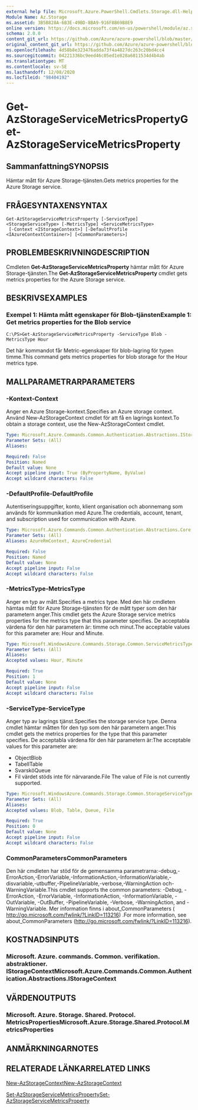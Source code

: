 ```yaml
---
external help file: Microsoft.Azure.PowerShell.Cmdlets.Storage.dll-Help.xml
Module Name: Az.Storage
ms.assetid: 3B5B828A-6B3E-49BD-8BA9-916F8B69B8E9
online version: https://docs.microsoft.com/en-us/powershell/module/az.storage/get-azstorageservicemetricsproperty
schema: 2.0.0
content_git_url: https://github.com/Azure/azure-powershell/blob/master/src/Storage/Storage.Management/help/Get-AzStorageServiceMetricsProperty.md
original_content_git_url: https://github.com/Azure/azure-powershell/blob/master/src/Storage/Storage.Management/help/Get-AzStorageServiceMetricsProperty.md
ms.openlocfilehash: 4d58b8e323476adda73f4a4827dc263c20bd4cc4
ms.sourcegitcommit: 04221336bc9eed46c05ed1e828a6811534d4b4ab
ms.translationtype: MT
ms.contentlocale: sv-SE
ms.lasthandoff: 12/08/2020
ms.locfileid: "98404192"
---
```

# <span data-ttu-id="0904d-101">Get-AzStorageServiceMetricsProperty</span><span class="sxs-lookup"><span data-stu-id="0904d-101">Get-AzStorageServiceMetricsProperty</span></span>

## <span data-ttu-id="0904d-102">Sammanfattning</span><span class="sxs-lookup"><span data-stu-id="0904d-102">SYNOPSIS</span></span>
<span data-ttu-id="0904d-103">Hämtar mått för Azure Storage-tjänsten.</span><span class="sxs-lookup"><span data-stu-id="0904d-103">Gets metrics properties for the Azure Storage service.</span></span>

## <span data-ttu-id="0904d-104">FRÅGESYNTAXEN</span><span class="sxs-lookup"><span data-stu-id="0904d-104">SYNTAX</span></span>

```
Get-AzStorageServiceMetricsProperty [-ServiceType] <StorageServiceType> [-MetricsType] <ServiceMetricsType>
 [-Context <IStorageContext>] [-DefaultProfile <IAzureContextContainer>] [<CommonParameters>]
```

## <span data-ttu-id="0904d-105">PROBLEMBESKRIVNING</span><span class="sxs-lookup"><span data-stu-id="0904d-105">DESCRIPTION</span></span>
<span data-ttu-id="0904d-106">Cmdleten **Get-AzStorageServiceMetricsProperty** hämtar mått för Azure Storage-tjänsten.</span><span class="sxs-lookup"><span data-stu-id="0904d-106">The **Get-AzStorageServiceMetricsProperty** cmdlet gets metrics properties for the Azure Storage service.</span></span>

## <span data-ttu-id="0904d-107">BESKRIVS</span><span class="sxs-lookup"><span data-stu-id="0904d-107">EXAMPLES</span></span>

### <span data-ttu-id="0904d-108">Exempel 1: Hämta mått egenskaper för Blob-tjänsten</span><span class="sxs-lookup"><span data-stu-id="0904d-108">Example 1: Get metrics properties for the Blob service</span></span>
```
C:\PS>Get-AzStorageServiceMetricsProperty -ServiceType Blob -MetricsType Hour
```

<span data-ttu-id="0904d-109">Det här kommandot får Metric-egenskaper för blob-lagring för typen timme.</span><span class="sxs-lookup"><span data-stu-id="0904d-109">This command gets metrics properties for blob storage for the Hour metrics type.</span></span>

## <span data-ttu-id="0904d-110">MALLPARAMETRAR</span><span class="sxs-lookup"><span data-stu-id="0904d-110">PARAMETERS</span></span>

### <span data-ttu-id="0904d-111">-Kontext</span><span class="sxs-lookup"><span data-stu-id="0904d-111">-Context</span></span>
<span data-ttu-id="0904d-112">Anger en Azure Storage-kontext.</span><span class="sxs-lookup"><span data-stu-id="0904d-112">Specifies an Azure storage context.</span></span>
<span data-ttu-id="0904d-113">Använd New-AzStorageContext cmdlet för att få en lagrings kontext.</span><span class="sxs-lookup"><span data-stu-id="0904d-113">To obtain a storage context, use the New-AzStorageContext cmdlet.</span></span>

```yaml
Type: Microsoft.Azure.Commands.Common.Authentication.Abstractions.IStorageContext
Parameter Sets: (All)
Aliases:

Required: False
Position: Named
Default value: None
Accept pipeline input: True (ByPropertyName, ByValue)
Accept wildcard characters: False
```

### <span data-ttu-id="0904d-114">-DefaultProfile</span><span class="sxs-lookup"><span data-stu-id="0904d-114">-DefaultProfile</span></span>
<span data-ttu-id="0904d-115">Autentiseringsuppgifter, konto, klient organisation och abonnemang som används för kommunikation med Azure.</span><span class="sxs-lookup"><span data-stu-id="0904d-115">The credentials, account, tenant, and subscription used for communication with Azure.</span></span>

```yaml
Type: Microsoft.Azure.Commands.Common.Authentication.Abstractions.Core.IAzureContextContainer
Parameter Sets: (All)
Aliases: AzureRmContext, AzureCredential

Required: False
Position: Named
Default value: None
Accept pipeline input: False
Accept wildcard characters: False
```

### <span data-ttu-id="0904d-116">-MetricsType</span><span class="sxs-lookup"><span data-stu-id="0904d-116">-MetricsType</span></span>
<span data-ttu-id="0904d-117">Anger en typ av mått.</span><span class="sxs-lookup"><span data-stu-id="0904d-117">Specifies a metrics type.</span></span>
<span data-ttu-id="0904d-118">Med den här cmdleten hämtas mått för Azure Storage-tjänsten för de mått typer som den här parametern anger.</span><span class="sxs-lookup"><span data-stu-id="0904d-118">This cmdlet gets the Azure Storage service metrics properties for the metrics type that this parameter specifies.</span></span>
<span data-ttu-id="0904d-119">De acceptabla värdena för den här parametern är: timme och minut.</span><span class="sxs-lookup"><span data-stu-id="0904d-119">The acceptable values for this parameter are: Hour and Minute.</span></span>

```yaml
Type: Microsoft.WindowsAzure.Commands.Storage.Common.ServiceMetricsType
Parameter Sets: (All)
Aliases:
Accepted values: Hour, Minute

Required: True
Position: 1
Default value: None
Accept pipeline input: False
Accept wildcard characters: False
```

### <span data-ttu-id="0904d-120">-ServiceType</span><span class="sxs-lookup"><span data-stu-id="0904d-120">-ServiceType</span></span>
<span data-ttu-id="0904d-121">Anger typ av lagrings tjänst.</span><span class="sxs-lookup"><span data-stu-id="0904d-121">Specifies the storage service type.</span></span>
<span data-ttu-id="0904d-122">Denna cmdlet hämtar måtten för den typ som den här parametern anger.</span><span class="sxs-lookup"><span data-stu-id="0904d-122">This cmdlet gets the metrics properties for the type that this parameter specifies.</span></span>
<span data-ttu-id="0904d-123">De acceptabla värdena för den här parametern är:</span><span class="sxs-lookup"><span data-stu-id="0904d-123">The acceptable values for this parameter are:</span></span>
- <span data-ttu-id="0904d-124">Object</span><span class="sxs-lookup"><span data-stu-id="0904d-124">Blob</span></span> 
- <span data-ttu-id="0904d-125">Tabell</span><span class="sxs-lookup"><span data-stu-id="0904d-125">Table</span></span>
- <span data-ttu-id="0904d-126">Svarskö</span><span class="sxs-lookup"><span data-stu-id="0904d-126">Queue</span></span>
- <span data-ttu-id="0904d-127">Fil värdet stöds inte för närvarande.</span><span class="sxs-lookup"><span data-stu-id="0904d-127">File The value of File is not currently supported.</span></span>

```yaml
Type: Microsoft.WindowsAzure.Commands.Storage.Common.StorageServiceType
Parameter Sets: (All)
Aliases:
Accepted values: Blob, Table, Queue, File

Required: True
Position: 0
Default value: None
Accept pipeline input: False
Accept wildcard characters: False
```

### <span data-ttu-id="0904d-128">CommonParameters</span><span class="sxs-lookup"><span data-stu-id="0904d-128">CommonParameters</span></span>
<span data-ttu-id="0904d-129">Den här cmdleten har stöd för de gemensamma parametrarna:-debug,-ErrorAction,-ErrorVariable,-InformationAction,-InformationVariable,-disvariable,-utbuffer,-PipelineVariable,-verbose,-WarningAction och-WarningVariable.</span><span class="sxs-lookup"><span data-stu-id="0904d-129">This cmdlet supports the common parameters: -Debug, -ErrorAction, -ErrorVariable, -InformationAction, -InformationVariable, -OutVariable, -OutBuffer, -PipelineVariable, -Verbose, -WarningAction, and -WarningVariable.</span></span> <span data-ttu-id="0904d-130">Mer information finns i about_CommonParameters ( http://go.microsoft.com/fwlink/?LinkID=113216) .</span><span class="sxs-lookup"><span data-stu-id="0904d-130">For more information, see about_CommonParameters (http://go.microsoft.com/fwlink/?LinkID=113216).</span></span>

## <span data-ttu-id="0904d-131">KOSTNADS</span><span class="sxs-lookup"><span data-stu-id="0904d-131">INPUTS</span></span>

### <span data-ttu-id="0904d-132">Microsoft. Azure. commands. Common. verifikation. abstraktioner. IStorageContext</span><span class="sxs-lookup"><span data-stu-id="0904d-132">Microsoft.Azure.Commands.Common.Authentication.Abstractions.IStorageContext</span></span>

## <span data-ttu-id="0904d-133">VÄRDEN</span><span class="sxs-lookup"><span data-stu-id="0904d-133">OUTPUTS</span></span>

### <span data-ttu-id="0904d-134">Microsoft. Azure. Storage. Shared. Protocol. MetricsProperties</span><span class="sxs-lookup"><span data-stu-id="0904d-134">Microsoft.Azure.Storage.Shared.Protocol.MetricsProperties</span></span>

## <span data-ttu-id="0904d-135">ANMÄRKNINGAR</span><span class="sxs-lookup"><span data-stu-id="0904d-135">NOTES</span></span>

## <span data-ttu-id="0904d-136">RELATERADE LÄNKAR</span><span class="sxs-lookup"><span data-stu-id="0904d-136">RELATED LINKS</span></span>

[<span data-ttu-id="0904d-137">New-AzStorageContext</span><span class="sxs-lookup"><span data-stu-id="0904d-137">New-AzStorageContext</span></span>](./New-AzStorageContext.md)

[<span data-ttu-id="0904d-138">Set-AzStorageServiceMetricsProperty</span><span class="sxs-lookup"><span data-stu-id="0904d-138">Set-AzStorageServiceMetricsProperty</span></span>](./Set-AzStorageServiceMetricsProperty.md)


